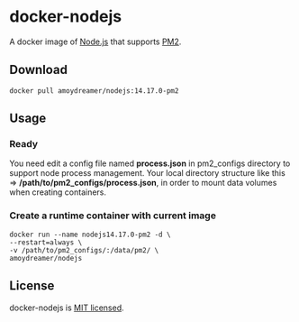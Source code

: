 # docker-nodejs
A docker image of [Node.js](https://nodejs.org/) that supports [PM2](https://pm2.keymetrics.io/docs/usage/quick-start/).

## Download
```
docker pull amoydreamer/nodejs:14.17.0-pm2
```
## Usage

### Ready
You need edit a config file named **process.json** in pm2_configs directory to support node process management. Your local directory structure like this => **/path/to/pm2_configs/process.json**, in order to mount data volumes when creating containers.

### Create a runtime container with current image
```
docker run --name nodejs14.17.0-pm2 -d \
--restart=always \
-v /path/to/pm2_configs/:/data/pm2/ \
amoydreamer/nodejs
```

## License
docker-nodejs is [MIT licensed](https://github.com/AmoyDreamer/docker-nodejs/blob/master/LICENSE).
